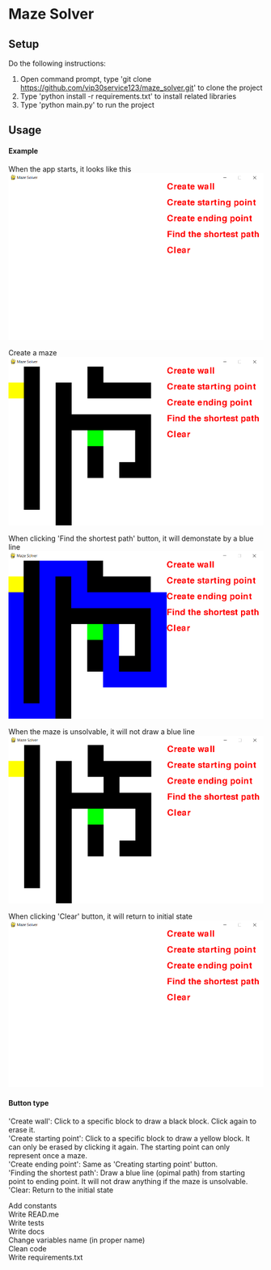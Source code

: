 # Maze Solver





## Setup 
Do the following instructions:
1. Open command prompt, type 'git clone https://github.com/vip30service123/maze_solver.git' to clone the project
2. Type 'python install -r requirements.txt' to install related libraries
3. Type 'python main.py' to run the project

## Usage
#### Example

When the app starts, it looks like this
![alt text](imgs\Initial.png)

Create a maze
![alt text](imgs\Create_maze.png)

When clicking 'Find the shortest path' button, it will demonstate by a blue line
![alt text](imgs\Finding_optimal_path.png)

When the maze is unsolvable, it will not draw a blue line
![alt text](imgs\Unsolvable_maze.png)

When clicking 'Clear' button, it will return to initial state
![alt text](imgs\Initial.png)
#### Button type
'Create wall': Click to a specific block to draw a black block. Click again to erase it. <br/>
'Create starting point': Click to a specific block to draw a yellow block. It can only be erased by clicking it again. The starting point can only represent once a maze. <br/>
'Create ending point': Same as 'Creating starting point' button. <br/>
'Finding the shortest path': Draw a blue line (opimal path) from starting point to ending point. It will not draw anything if the maze is unsolvable. <br/>
'Clear: Return to the initial state <br/>




Add constants <br/>
Write READ.me <br/>
Write tests <br/>
Write docs <br/>
Change variables name (in proper name) <br/>
Clean code <br/>
Write requirements.txt <br/>